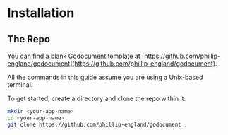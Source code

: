 <meta name="description" content="Get started with Godocument by cloning the official repository. This guide provides step-by-step instructions on how to create a directory, clone the Godocument repo, and begin setting up your documentation site using a Unix-based terminal.">


# Installation

## The Repo

You can find a blank Godocument template at [https://github.com/phillip-england/godocument](https://github.com/phillip-england/godocument).

<span class='md-important'>All the commands in this guide assume you are using a Unix-based terminal.</span>

To get started, create a directory and clone the repo within it:

```bash
mkdir <your-app-name>
cd <your-app-name>
git clone https://github.com/phillip-england/godocument .
```